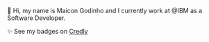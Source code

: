 👋 Hi, my name is Maicon Godinho and I currently work at @IBM as a Software Developer.

✨ See my badges on [Credly](https://www.credly.com/users/maicongodinho)

<!---
maicongodinho/maicongodinho is a ✨ special ✨ repository because its `README.md` (this file) appears on your GitHub profile.
You can click the Preview link to take a look at your changes.
--->
